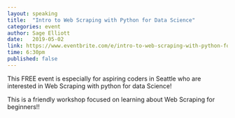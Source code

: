 ```yaml
---
layout: speaking
title:  "Intro to Web Scraping with Python for Data Science"
categories: event
author: Sage Elliott
date:   2019-05-02
link: https://www.eventbrite.com/e/intro-to-web-scraping-with-python-for-data-science-tickets-58878488143
time: 6:30pm
published: false
---
```


This FREE event is especially for aspiring coders in Seattle who are interested in Web Scraping with python for data Science!

This is a friendly workshop focused on learning about Web Scraping for beginners!!
